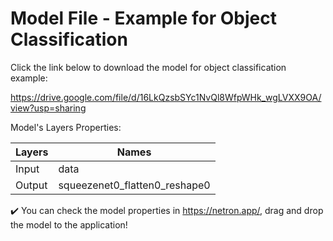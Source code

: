 # Model File - Example for Object Classification 

Click the link below to download the model for object classification example:

https://drive.google.com/file/d/16LkQzsbSYc1NvQl8WfpWHk_wgLVXX9OA/view?usp=sharing

Model's Layers Properties:

Layers | Names
------ | -----
Input | data
Output | squeezenet0_flatten0_reshape0

:heavy_check_mark: You can check the model properties in https://netron.app/, drag and drop the model to the application!
